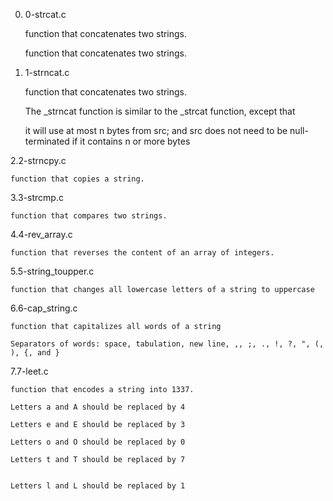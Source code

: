 0. 0-strcat.c
    
    function that concatenates two strings.
    
    function that concatenates two strings.
    
1. 1-strncat.c
    
    function that concatenates two strings.
    
    The _strncat function is similar to the _strcat function, except that

    it will use at most n bytes from src; and
    src does not need to be null-terminated if it contains n or more bytes
    
2.2-strncpy.c
    
    function that copies a string.
    
3.3-strcmp.c
    
    function that compares two strings.
    
4.4-rev_array.c
    
    function that reverses the content of an array of integers.
     
5.5-string_toupper.c
    
    function that changes all lowercase letters of a string to uppercase
      
6.6-cap_string.c
      
    function that capitalizes all words of a string
      
    Separators of words: space, tabulation, new line, ,, ;, ., !, ?, ", (, ), {, and }
      
7.7-leet.c
    
    function that encodes a string into 1337.
    
    Letters a and A should be replaced by 4
    
    Letters e and E should be replaced by 3
    
    Letters o and O should be replaced by 0
    
    Letters t and T should be replaced by 7
    
    
    Letters l and L should be replaced by 1

    
